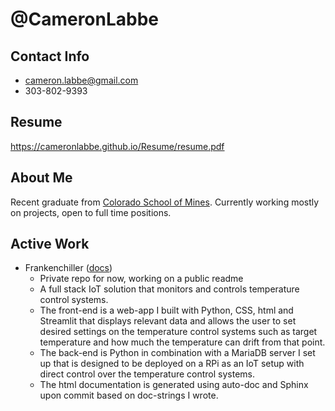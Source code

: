 # @CameronLabbe
## Contact Info
  * cameron.labbe@gmail.com
  * 303-802-9393
## Resume
https://cameronlabbe.github.io/Resume/resume.pdf
## About Me
Recent graduate from [Colorado School of Mines](https://www.mines.edu/).
Currently working mostly on projects, open to full time positions.
## Active Work
  * Frankenchiller ([docs](https://docs.frankenchiller.com/))
      * Private repo for now, working on a public readme
      * A full stack IoT solution that monitors and controls temperature control systems.
      * The front-end is a web-app I built with Python, CSS, html and Streamlit that displays relevant data and allows the user to set desired settings on the temperature control systems such as target temperature and how much the temperature can drift from that point.
      * The back-end is Python in combination with a MariaDB server I set up that is designed to be deployed on a RPi as an IoT setup with direct control over the temperature control systems.
      * The html documentation is generated using auto-doc and Sphinx upon commit based on doc-strings I wrote.
